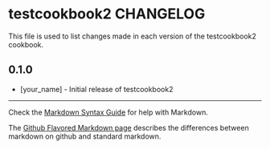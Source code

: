 testcookbook2 CHANGELOG
=======================

This file is used to list changes made in each version of the testcookbook2 cookbook.

0.1.0
-----
- [your_name] - Initial release of testcookbook2

- - -
Check the [Markdown Syntax Guide](http://daringfireball.net/projects/markdown/syntax) for help with Markdown.

The [Github Flavored Markdown page](http://github.github.com/github-flavored-markdown/) describes the differences between markdown on github and standard markdown.
